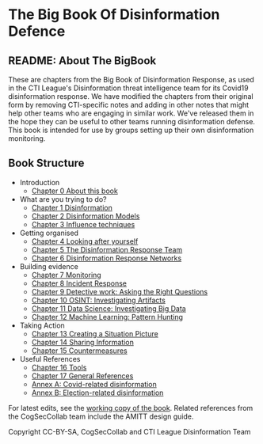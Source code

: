 # The Big Book Of Disinformation Defence

## README: About The BigBook
These are chapters from the Big Book of Disinformation Response, as used in the CTI League's Disinformation threat intelligence team for its Covid19 disinformation response. We have modified the chapters from their original form by removing CTI-specific notes and adding in other notes that might help other teams who are engaging in similar work. We've released them in the hope they can be useful to other teams running disinformation defense.
This book is intended for use by groups setting up their own disinformation monitoring. 


## Book Structure

* Introduction
   * [Chapter 0 About this book](C00_about_this_book.pdf)
* What are you trying to do? 
   * [Chapter 1 Disinformation](C01_disinformation.pdf)
   * [Chapter 2 Disinformation Models](C02_disinformation_models.pdf)
   * [Chapter 3 Influence techniques](C03_influence_techniques.pdf)
* Getting organised
   * [Chapter 4 Looking after yourself](C04_looking_after_yourself.pdf)
   * [Chapter 5 The Disinformation Response Team](C05_the_disinformation_soc.pdf)
   * [Chapter 6 Disinformation Response Networks](C06_the_disinformation_response_network.pdf)
* Building evidence
   * [Chapter 7 Monitoring](C07_monitoring.pdf)
   * [Chapter 8 Incident Response](C08_incident_response.pdf)
   * [Chapter 9 Detective work: Asking the Right Questions](C09_detective_work.pdf)
   * [Chapter 10 OSINT: Investigating Artifacts](C10_osint.pdf)
   * [Chapter 11 Data Science: Investigating Big Data](C11_data_science.pdf)
   * [Chapter 12 Machine Learning: Pattern Hunting](C12_machine_learning.pdf)
* Taking Action
   * [Chapter 13 Creating a Situation Picture](C13_situation_pictures.pdf)
   * [Chapter 14 Sharing Information](C14_sharing_information.pdf)
   * [Chapter 15 Countermeasures](C15_taking_action.pdf)
* Useful References
   * [Chapter 16 Tools](C16_tools.pdf)
   * [Chapter 17 General References](C17_references.pdf)
   * [Annex A: Covid-related disinformation](CAA_covid.pdf)
   * [Annex B: Election-related disinformation](CAB_elections.pdf)

For latest edits, see the [working copy of the book](https://drive.google.com/drive/u/0/folders/164PoJDySDez6sr2yvcP6fPodpHifDIi7).  Related references from the CogSecCollab team include the AMITT design guide. 


Copyright CC-BY-SA, CogSecCollab and CTI League Disinformation Team